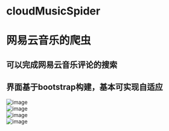 # cloudMusicSpider
# 网易云音乐的爬虫    
## 可以完成网易云音乐评论的搜索    
## 界面基于bootstrap构建，基本可实现自适应    

![image](https://github.com/Jhinwins/cloudMusicSpider/blob/master/imgs/comments_index.png)    
![image](https://github.com/Jhinwins/cloudMusicSpider/blob/master/imgs/index.png)    
![image](https://github.com/Jhinwins/cloudMusicSpider/blob/master/imgs/search_comments.png)    
![image](https://github.com/Jhinwins/cloudMusicSpider/blob/master/imgs/comments.png)
